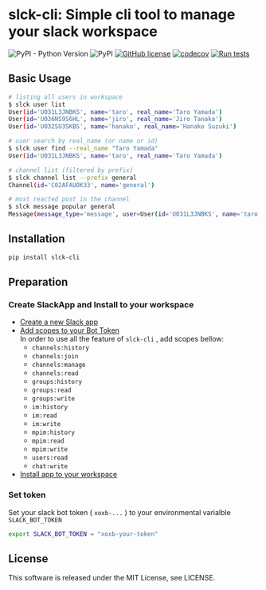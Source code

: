 # slck-cli: Simple cli tool to manage your slack workspace

![PyPI - Python Version](https://img.shields.io/pypi/pyversions/slck-cli)
![PyPI](https://img.shields.io/pypi/v/slck-cli)
[![GitHub license](https://img.shields.io/github/license/joe-yama/slck-cli)](https://github.com/joe-yama/slck-cli/blob/main/LICENSE)
[![codecov](https://codecov.io/gh/joe-yama/slck-cli/branch/main/graph/badge.svg?token=H4VWW055ER)](https://codecov.io/gh/joe-yama/slck-cli)
[![Run tests](https://github.com/joe-yama/slck-cli/actions/workflows/run-tests.yml/badge.svg?branch=main)](https://github.com/joe-yama/slck-cli/actions/workflows/run-tests.yml)

## Basic Usage

```bash
# listing all users in workspace
$ slck user list
User(id='U031L3JNBKS', name='taro', real_name='Taro Yamada')
User(id='U036NS9S6HL', name='jiro', real_name='Jiro Tanaka')
User(id='U032SU3SKBS', name='hanako', real_name='Hanako Suzuki')

# user search by real_name (or name or id)
$ slck user find --real_name "Taro Yamada"
User(id='U031L3JNBKS', name='taro', real_name='Taro Yamada')

# channel list (filtered by prefix)
$ slck channel list --prefix general
Channel(id='C02AFAUOK33', name='general')

# most reacted post in the channel
$ slck message popular general
Message(message_type='message', user=User(id='U031L3JNBKS', name='taro', real_name='Taro Yamada'), channel=Channel(id='C02AFAUOK33', name='general'), ts='1647648476.156199', text='テスト', num_reply=0, num_replyuser=0, num_reaction=3, permalink='https://foo.slack.com/archives/C02AFAUOK33/p23471289471123')
```

## Installation

```bash
pip install slck-cli
```

## Preparation

### Create SlackApp and Install to your workspace

- [Create a new Slack app](https://api.slack.com/authentication/basics#creating)
- [Add scopes to your Bot Token](https://api.slack.com/authentication/basics#scopes)  
In order to use all the feature of `slck-cli` , add scopes bellow:
  - `channels:history`
  - `channels:join`
  - `channels:manage`
  - `channels:read`
  - `groups:history`
  - `groups:read`
  - `groups:write`
  - `im:history`
  - `im:read`
  - `im:write`
  - `mpim:history`
  - `mpim:read`
  - `mpim:write`
  - `users:read`
  - `chat:write`
- [Install app to your workspace](https://api.slack.com/authentication/basics#installing)

### Set token

Set your slack bot token ( `xoxb-...` ) to your environmental varialble `SLACK_BOT_TOKEN`

```bash
export SLACK_BOT_TOKEN = "xoxb-your-token"
```

## License

This software is released under the MIT License, see LICENSE.
